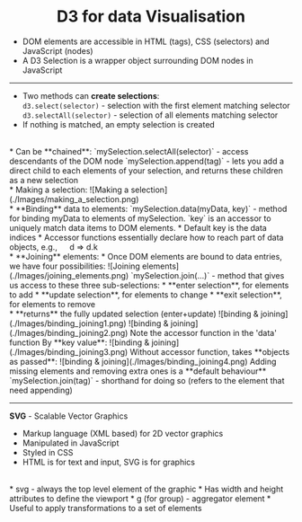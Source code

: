 # <center> D3 for data Visualisation </center>  

* DOM elements are accessible in HTML (tags), CSS (selectors) and
JavaScript (nodes)  
* A D3 Selection is a wrapper object surrounding DOM nodes in JavaScript  

---  

* Two methods can **create selections**:  
  `d3.select(selector)` - selection with the first element matching selector  
  `d3.selectAll(selector)` - selection of all elements matching selector
* If nothing is matched, an empty selection is created  
<br>
* Can be **chained**:  
`mySelection.selectAll(selector)` - access descendants of the DOM node  
`mySelection.append(tag)` - lets you add a direct child to each elements
of your selection, and returns these children as a new selection  
<br>
* Making a selection:
![Making a selection](./Images/making_a_selection.png)  
<br>
* **Binding** data to elements:  
`mySelection.data(myData, key)` - method for binding myData to
elements of mySelection. `key` is an accessor to uniquely match data items to DOM elements.
  * Default key is the data indices  
  * Accessor functions essentially declare how to reach part of data objects, 
e.g., &emsp; d => d.k  
<br>
* **Joining** elements:  
  * Once DOM elements are bound to data entries, we have four possibilities:  
![Joining elements](./Images/joining_elements.png)  
`mySelection.join(…)` - method that gives us access to these three
sub-selections:  
  * **enter selection**, for elements to add  
  * **update selection**, for elements to change  
  * **exit selection**, for elements to remove  
<br>
  * **returns** the fully updated selection (enter+update)  
![binding & joining](./Images/binding_joining1.png)  
![binding & joining](./Images/binding_joining2.png)  
Note the accessor function in the 'data' function  
By **key value**:  
![binding & joining](./Images/binding_joining3.png)  
Without accessor function, takes **objects as passed**:  
![binding & joining](./Images/binding_joining4.png)  
Adding missing elements and removing extra ones is a **default behaviour**  
`mySelection.join(tag)` - shorthand for doing so (refers to the
element that need appending)  

<br> 

---  

**SVG** - Scalable Vector Graphics  
* Markup language (XML based) for 2D vector graphics  
* Manipulated in JavaScript  
* Styled in CSS  
* HTML is for text and input, SVG is for graphics  
<br>
* svg - always the top level element of the graphic  
  * Has width and height attributes to define the viewport  
* g (for group) - aggregator element  
  * Useful to apply transformations to a set of elements  